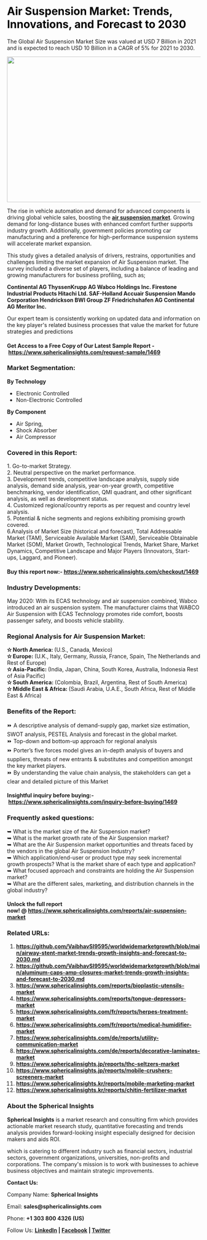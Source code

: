 <h1><span style="color: #000000;">Air Suspension Market: Trends, Innovations, and Forecast to 2030</span></h1>
<div class="content-body__description">The Global Air Suspension Market Size was valued at USD 7 Billion in 2021 and is expected to reach USD 10 Billion in a CAGR of 5% for 2021 to 2030.</div>
<div class="content-body__detail">
<section id="section_0" class="entry fr-view">
<p><strong><img src="https://www.sphericalinsights.com/images/rd/air-suspension-market.png" alt="" width="650" height="379" /></strong></p>
<p>The rise in vehicle automation and demand for advanced components is driving global vehicle sales, boosting the&nbsp;<a href="https://www.sphericalinsights.com/reports/air-suspension-market" target="_blank" rel="noopener"><strong>air suspension market</strong></a>. Growing demand for long-distance buses with enhanced comfort further supports industry growth. Additionally, government policies promoting car manufacturing and a preference for high-performance suspension systems will accelerate market expansion.</p>
<p>This study gives a detailed analysis of drivers, restrains, opportunities and challenges limiting the market expansion of Air Suspension market. The survey included a diverse set of players, including a balance of leading and growing manufacturers for business profiling, such as;</p>
<p><strong>Continental AG ThyssenKrupp AG Wabco Holdings Inc. Firestone Industrial Products Hitachi Ltd. SAF-Holland Accuair Suspension Mando Corporation Hendrickson BWI Group ZF Friedrichshafen AG Continental AG Meritor Inc.</strong></p>
<p>Our expert team is consistently working on updated data and information on the key player's related business processes that value the market for future strategies and predictions</p>
<h4><strong>Get Access to a Free Copy of Our Latest Sample Report -&nbsp;<a href="https://www.sphericalinsights.com/request-sample/1469" target="_blank" rel="noopener">https://www.sphericalinsights.com/request-sample/1469</a></strong></h4>
<h3><strong>Market Segmentation:</strong></h3>
<p><strong>By Technology</strong></p>
<ul>
<li>Electronic Controlled</li>
<li>Non-Electronic Controlled</li>
</ul>
<p><strong>By Component</strong></p>
<ul>
<li>Air Spring,</li>
<li>Shock Absorber</li>
<li>Air Compressor</li>
</ul>
<h3>Covered in this Report:</h3>
<p>1. Go-to-market Strategy.<br />2. Neutral perspective on the market performance.<br />3. Development trends, competitive landscape analysis, supply side analysis, demand side analysis, year-on-year growth, competitive benchmarking, vendor identification, QMI quadrant, and other significant analysis, as well as development status.<br />4. Customized regional/country reports as per request and country level analysis.<br />5. Potential &amp; niche segments and regions exhibiting promising growth covered.<br />6.Analysis of Market Size (historical and forecast), Total Addressable Market (TAM), Serviceable Available Market (SAM), Serviceable Obtainable Market (SOM), Market Growth, Technological Trends, Market Share, Market Dynamics, Competitive Landscape and Major Players (Innovators, Start-ups, Laggard, and Pioneer).</p>
<h4>Buy this report now:-&nbsp;<a href="https://www.sphericalinsights.com/checkout/1469" target="_blank" rel="noopener">https://www.sphericalinsights.com/checkout/1469</a></h4>
<h3>Industry Developments:</h3>
<p>May 2020: With its ECAS technology and air suspension combined, Wabco introduced an air suspension system. The manufacturer claims that WABCO Air Suspension with ECAS Technology promotes ride comfort, boosts passenger safety, and boosts vehicle stability.</p>
<h3><strong>Regional Analysis for Air Suspension Market:</strong></h3>
<p><strong>✫ North America:&nbsp;</strong>(U.S., Canada, Mexico)<br /><strong>✫ Europe:&nbsp;</strong>(U.K., Italy, Germany, Russia, France, Spain, The Netherlands and Rest of Europe)<br /><strong>✫ Asia-Pacific:&nbsp;</strong>(India, Japan, China, South Korea, Australia, Indonesia Rest of Asia Pacific)<br /><strong>✫ South America:&nbsp;</strong>(Colombia, Brazil, Argentina, Rest of South America)<br /><strong>✫ Middle East &amp; Africa:&nbsp;</strong>(Saudi Arabia, U.A.E., South Africa, Rest of Middle East &amp; Africa)</p>
<h3>Benefits of the Report:</h3>
<p>⏩ A descriptive analysis of demand-supply gap, market size estimation, SWOT analysis, PESTEL Analysis and forecast in the global market.<br />⏩ Top-down and bottom-up approach for regional analysis<br />⏩ Porter&rsquo;s five forces model gives an in-depth analysis of buyers and suppliers, threats of new entrants &amp; substitutes and competition amongst the key market players.<br />⏩ By understanding the value chain analysis, the stakeholders can get a clear and detailed picture of this Market</p>
<h4>Insightful inquiry before buying:-&nbsp;<a href="https://www.sphericalinsights.com/inquiry-before-buying/1469" target="_blank" rel="noopener">https://www.sphericalinsights.com/inquiry-before-buying/1469</a></h4>
<h3>Frequently asked questions:</h3>
<p>➥ What is the market size of the Air Suspension market?<br />➥ What is the market growth rate of the Air Suspension market?<br />➥ What are the Air Suspension market opportunities and threats faced by the vendors in the global Air Suspension Industry?<br />➥ Which application/end-user or product type may seek incremental growth prospects? What is the market share of each type and application?<br />➥ What focused approach and constraints are holding the Air Suspension market?<br />➥ What are the different sales, marketing, and distribution channels in the global industry?</p>
<h4>Unlock the full report now!&nbsp;@&nbsp;<a href="https://www.sphericalinsights.com/reports/air-suspension-market" target="_blank" rel="noopener">https://www.sphericalinsights.com/reports/air-suspension-market</a></h4>
<h3><strong>Related URLs:</strong></h3>
<ol>
<li><strong><a href="https://github.com/VaibhavSI9595/worldwidemarketgrowth/blob/main/airway-stent-market-trends-growth-insights-and-forecast-to-2030.md">https://github.com/VaibhavSI9595/worldwidemarketgrowth/blob/main/airway-stent-market-trends-growth-insights-and-forecast-to-2030.md</a></strong></li>
<li><strong><a href="https://github.com/VaibhavSI9595/worldwidemarketgrowth/blob/main/aluminum-caps-amp-closures-market-trends-growth-insights-and-forecast-to-2030.md">https://github.com/VaibhavSI9595/worldwidemarketgrowth/blob/main/aluminum-caps-amp-closures-market-trends-growth-insights-and-forecast-to-2030.md</a></strong></li>
<li><strong><a href="https://www.sphericalinsights.com/reports/bioplastic-utensils-market">https://www.sphericalinsights.com/reports/bioplastic-utensils-market</a></strong></li>
<li><strong><a href="https://www.sphericalinsights.com/reports/tongue-depressors-market">https://www.sphericalinsights.com/reports/tongue-depressors-market</a></strong></li>
<li><strong><a href="https://www.sphericalinsights.com/fr/reports/herpes-treatment-market">https://www.sphericalinsights.com/fr/reports/herpes-treatment-market</a></strong></li>
<li><strong><a href="https://www.sphericalinsights.com/fr/reports/medical-humidifier-market">https://www.sphericalinsights.com/fr/reports/medical-humidifier-market</a></strong></li>
<li><strong><a href="https://www.sphericalinsights.com/de/reports/utility-communication-market">https://www.sphericalinsights.com/de/reports/utility-communication-market</a></strong></li>
<li><strong><a href="https://www.sphericalinsights.com/de/reports/decorative-laminates-market">https://www.sphericalinsights.com/de/reports/decorative-laminates-market</a></strong></li>
<li><strong><a href="https://www.sphericalinsights.jp/reports/thc-seltzers-market">https://www.sphericalinsights.jp/reports/thc-seltzers-market</a></strong></li>
<li><strong><a href="https://www.sphericalinsights.jp/reports/mobile-crushers-screeners-market">https://www.sphericalinsights.jp/reports/mobile-crushers-screeners-market</a></strong></li>
<li><strong><a href="https://www.sphericalinsights.kr/reports/mobile-marketing-market">https://www.sphericalinsights.kr/reports/mobile-marketing-market</a></strong></li>
<li><strong><a href="https://www.sphericalinsights.kr/reports/chitin-fertilizer-market">https://www.sphericalinsights.kr/reports/chitin-fertilizer-market</a>&nbsp;</strong></li>
</ol>
<h3><strong>About the Spherical Insights</strong></h3>
<p><strong>Spherical Insights</strong>&nbsp;is a market research and consulting firm which provides actionable market research study, quantitative forecasting and trends analysis provides forward-looking insight especially designed for decision makers and aids ROI.</p>
<p>which is catering to different industry such as financial sectors, industrial sectors, government organizations, universities, non-profits and corporations. The company's mission is to work with businesses to achieve business objectives and maintain strategic improvements.</p>
<p><strong>Contact Us:</strong></p>
<p>Company Name:&nbsp;<strong>Spherical Insights</strong></p>
<p>Email:&nbsp;<strong>sales@sphericalinsights.com</strong></p>
<p>Phone:&nbsp;<strong>+1 303 800 4326 (US)</strong></p>
<p>Follow Us:&nbsp;<strong><a href="https://www.linkedin.com/company/spherical-insight/"><u>LinkedIn</u></a>&nbsp;|&nbsp;<a href="https://www.facebook.com/sphericalinsights22"><u>Facebook</u></a>&nbsp;|&nbsp;<a href="https://twitter.com/SInsights_US"><u>Twitter</u></a></strong></p>
</section>
</div>
<div class="content-body__detail">&nbsp;</div>
